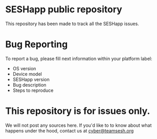 # SESHapp public repository

This repository has been made to track all the SESHapp issues.

# Bug Reporting

To report a bug, please fill next information within your platform label:
- OS version
- Device model
- SESHapp version
- Bug description
- Steps to reproduce

# This repository is for issues only.
We will not post any sources here. If you'd like to to know about what happens under the hood, contact us at cyber@teamsesh.org
